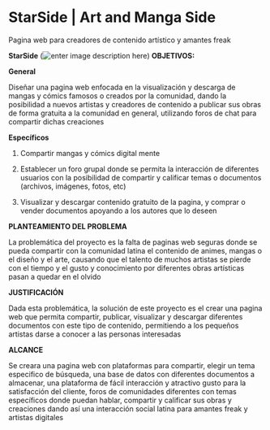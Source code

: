 # StarSide | Art and Manga Side

Pagina web para creadores de contenido artístico y amantes freak 

**StarSide**
(![enter image description here](https://lh3.googleusercontent.com/YDlmCaR6KIB5Ugc4yekLygFXjO-QZNIL5tTQc5IRCGYF_vQyPhCjCch8NyP37zxD7Qn5aGk2xw_VcQ))
**OBJETIVOS:**

**General**

Diseñar una pagina web enfocada en la visualización y descarga de mangas y cómics famosos o creados por la comunidad, dando la posibilidad a nuevos artistas y creadores de contenido a publicar sus obras de forma gratuita a la comunidad en general, utilizando foros de chat para compartir dichas creaciones 

**Específicos**

1) Compartir mangas y cómics digital mente 

2) Establecer un foro grupal donde se permita la interacción de diferentes usuarios con la posibilidad de compartir y calificar temas o documentos (archivos, imágenes, fotos, etc)

3) Visualizar y descargar contenido gratuito de la pagina, y comprar o vender documentos apoyando a los autores que lo deseen 

**PLANTEAMIENTO DEL PROBLEMA**

  La problemática del proyecto es la falta de paginas web seguras donde se pueda compartir con la comunidad latina el contenido de animes, mangas o el diseño y el arte, causando que el talento de muchos artistas se pierde con el tiempo y el gusto y conocimiento por diferentes obras artísticas pasan a quedar en el olvido 

**JUSTIFICACIÓN**

  Dada esta problemática, la solución de este proyecto es el crear una pagina web que permita compartir, publicar, visualizar y descargar diferentes documentos con este tipo de contenido, permitiendo a los pequeños artistas darse a conocer a las personas interesadas 

**ALCANCE**

Se creara una pagina web con plataformas para compartir, elegir un tema especifico de búsqueda, una base de datos con diferentes documentos a almacenar, una plataforma de fácil interacción y atractivo gusto para la satisfacción del cliente, foros de comunidades diferentes con temas específicos donde puedan hablar, compartir y calificar sus obras y creaciones dando así una interacción social latina para amantes freak y artistas digitales
